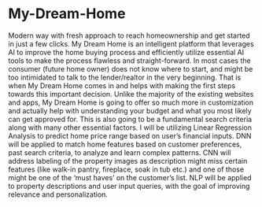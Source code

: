# My-Dream-Home
Modern way with fresh approach to reach homeownership and get started in just a few clicks.
My Dream Home is an intelligent platform that leverages AI to improve the home buying process and efficiently utilize essential AI tools to make the process flawless and straight-forward.
In most cases the consumer (future home owner) does not know where to start, and might be too intimidated to talk to the lender/realtor in the very beginning. That is when My Dream Home comes in and helps with making the first steps towards this important decision. Unlike the majority of the existing websites and apps, My Dream Home is going to offer so much more in customization and actually help with understanding your budget and what you most likely can get approved for.
This is also going to be a fundamental search criteria along with many other essential factors.
I will be utilizing Linear Regression Analysis to predict home price range based on user’s financial inputs.
DNN will be applied to match home features based on customer preferences, past search criteria, to analyze and learn complex patterns.
CNN will address labeling of the property images as description might miss certain features (like walk-in pantry, fireplace, soak in tub etc.) and one of those might be one of the ‘must haves’ on the customer’s list.
NLP will be applied to property descriptions and user input queries, with the goal of improving relevance and personalization.
